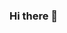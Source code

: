 ### Hi there 👋

<!--
**BillyZhangUsyd/BillyZhangUsyd** is a ✨ _special_ ✨ repository because its `README.md` (this file) appears on your GitHub profile.

Here are some ideas to get you started:

* 🔭 I’m currently a Bachelor student in The University of Sydney (Civil Engineering/ Structures). Heading to the Imperial College London in September 2021 (Fluid Mechanics).
- 🌱 I’m currently learning ...
- 👯 I’m looking to collaborate on ...
- 🤔 I’m looking for help with ...
- 💬 Ask me about ...
- 📫 How to reach me: ...
- 😄 Pronouns: ...
- ⚡ Fun fact: ...
-->
